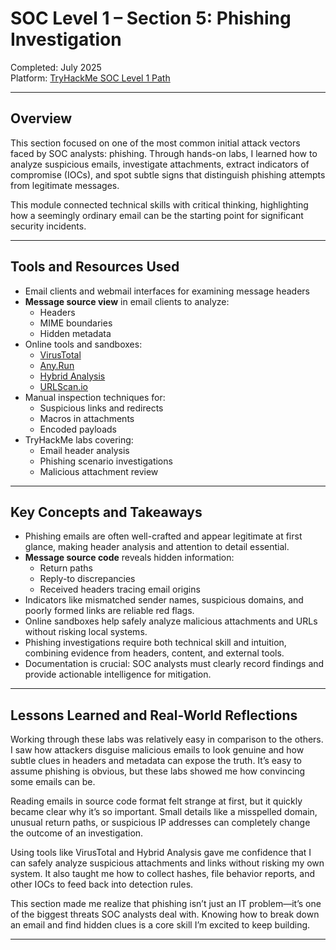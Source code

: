 # SOC Level 1 – Section 5: Phishing Investigation

Completed: July 2025  
Platform: [TryHackMe SOC Level 1 Path](https://tryhackme.com/path/outline/soc-level1)

---

## Overview

This section focused on one of the most common initial attack vectors faced by SOC analysts: phishing. Through hands-on labs, I learned how to analyze suspicious emails, investigate attachments, extract indicators of compromise (IOCs), and spot subtle signs that distinguish phishing attempts from legitimate messages.

This module connected technical skills with critical thinking, highlighting how a seemingly ordinary email can be the starting point for significant security incidents.

---
## Tools and Resources Used

- Email clients and webmail interfaces for examining message headers
- **Message source view** in email clients to analyze:
  - Headers
  - MIME boundaries
  - Hidden metadata
- Online tools and sandboxes:
  - [VirusTotal](https://www.virustotal.com/)
  - [Any.Run](https://any.run/)
  - [Hybrid Analysis](https://www.hybrid-analysis.com/)
  - [URLScan.io](https://urlscan.io/)
- Manual inspection techniques for:
  - Suspicious links and redirects
  - Macros in attachments
  - Encoded payloads
- TryHackMe labs covering:
  - Email header analysis
  - Phishing scenario investigations
  - Malicious attachment review

---
## Key Concepts and Takeaways

- Phishing emails are often well-crafted and appear legitimate at first glance, making header analysis and attention to detail essential.
- **Message source code** reveals hidden information:
  - Return paths
  - Reply-to discrepancies
  - Received headers tracing email origins
- Indicators like mismatched sender names, suspicious domains, and poorly formed links are reliable red flags.
- Online sandboxes help safely analyze malicious attachments and URLs without risking local systems.
- Phishing investigations require both technical skill and intuition, combining evidence from headers, content, and external tools.
- Documentation is crucial: SOC analysts must clearly record findings and provide actionable intelligence for mitigation.

---
## Lessons Learned and Real-World Reflections

Working through these labs was relatively easy in comparison to the others. I saw how attackers disguise malicious emails to look genuine and how subtle clues in headers and metadata can expose the truth. It’s easy to assume phishing is obvious, but these labs showed me how convincing some emails can be.

Reading emails in source code format felt strange at first, but it quickly became clear why it’s so important. Small details like a misspelled domain, unusual return paths, or suspicious IP addresses can completely change the outcome of an investigation.

Using tools like VirusTotal and Hybrid Analysis gave me confidence that I can safely analyze suspicious attachments and links without risking my own system. It also taught me how to collect hashes, file behavior reports, and other IOCs to feed back into detection rules.

This section made me realize that phishing isn’t just an IT problem—it’s one of the biggest threats SOC analysts deal with. Knowing how to break down an email and find hidden clues is a core skill I’m excited to keep building.

---
